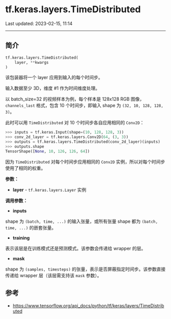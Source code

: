 # tf.keras.layers.TimeDistributed

Last updated: 2023-02-15, 11:14
****

## 简介

```python
tf.keras.layers.TimeDistributed(
    layer, **kwargs
)
```

该包装器将一个 layer 应用到输入的每个时间步。

输入数据至少 3D，维度 #1 作为时间维度处理。

以 batch_size=32 的视频样本为例，每个样本是 128x128 RGB 图像，`channels_last` 格式，包含 10 个时间步，即输入 shape 为 `(32, 10, 128, 128, 3)`。

此时可以用 `TimeDistributed` 对 10 个时间步各自应用相同的 `Conv2D`：

```python
>>> inputs = tf.keras.Input(shape=(10, 128, 128, 3))
>>> conv_2d_layer = tf.keras.layers.Conv2D(64, (3, 3))
>>> outputs = tf.keras.layers.TimeDistributed(conv_2d_layer)(inputs)
>>> outputs.shape
TensorShape([None, 10, 126, 126, 64])
```

因为 `TimeDistributed` 对每个时间步应用相同的 `Conv2D` 实例，所以对每个时间步使用了相同的权重。

**参数：**

- **layer**	- `tf.keras.layers.Layer` 实例


**调用参数：**

- **inputs**

shape 为 `(batch, time, ...)` 的输入张量，或所有张量 shape 都为 `(batch, time, ...)` 的嵌套张量。

- **training**

表示该层是在训练模式还是预测模式。该参数会传递给 wrapper 的层。

- **mask**

shape 为 `(samples, timesteps)` 的张量，表示是否屏蔽指定时间步。该参数直接传递给 wrapper 层（该层需支持该 `mask` 参数）。

## 参考

- https://www.tensorflow.org/api_docs/python/tf/keras/layers/TimeDistributed

